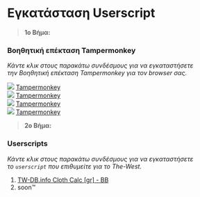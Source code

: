 ⠀
# Εγκατάσταση Userscript

> **1o Βήμα:**
### Βοηθητική επέκταση Tampermonkey
_Κάντε κλικ στους παρακάτω συνδέσμους για να εγκαταστήσετε \
την Βοηθητική επέκταση Tampermonkey για τον browser σας._

<img src="https://tomrobert.github.io/TWIR/docs/icons/firefox.png"> [Tampermonkey](https://addons.mozilla.org/firefox/addon/tampermonkey/) <br />
<img src="https://tomrobert.github.io/TWIR/docs/icons/chrome.png"> [Tampermonkey](https://chrome.google.com/webstore/detail/tampermonkey/dhdgffkkebhmkfjojejmpbldmpobfkfo) <br />
<img src="https://tomrobert.github.io/TWIR/docs/icons/opera.png"> [Tampermonkey](https://addons.opera.com/extensions/details/tampermonkey-beta/) <br />
<img src="https://tomrobert.github.io/TWIR/docs/icons/msedge.png"> [Tampermonkey](https://www.tampermonkey.net/?ext=dhdg&browser=edge) <br />

> **2o Βήμα:**
### Userscripts
_Κάντε κλικ στους παρακάτω συνδέσμους για να εγκαταστήσετε \
το `userscript` που επιθυμείτε για το The-West._

1. [TW-DB.info Cloth Calc [gr] - BB](https://bellebernice.github.io/TW-Userscripts/TW-ClothCalc-gr-BB/clothcalc.user.js)
2. soon™
